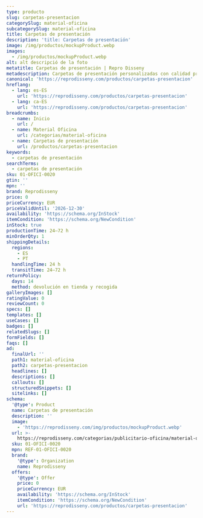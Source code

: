 ```yaml
---
type: producto
slug: carpetas-presentacion
categorySlug: material-oficina
subcategorySlug: material-oficina
title: Carpetas de presentación
description: 'title: Carpetas de presentación'
image: /img/productos/mockupProduct.webp
images:
  - /img/productos/mockupProduct.webp
alt: alt descripció de la foto
metatitle: Carpetas de presentación | Repro Disseny
metadescription: Carpetas de presentación personalizadas con calidad profesional en Cataluña.
canonical: 'https://reprodisseny.com/productos/carpetas-presentacion'
hreflang:
  - lang: es-ES
    url: 'https://reprodisseny.com/productos/carpetas-presentacion'
  - lang: ca-ES
    url: 'https://reprodisseny.com/productos/carpetas-presentacion'
breadcrumbs:
  - name: Inicio
    url: /
  - name: Material Oficina
    url: /categorias/material-oficina
  - name: Carpetas de presentación
    url: /productos/carpetas-presentacion
keywords:
  - carpetas de presentación
searchTerms:
  - carpetas de presentación
sku: 01-OFICI-0020
gtin: ''
mpn: ''
brand: Reprodisseny
price: 0
priceCurrency: EUR
priceValidUntil: '2026-12-30'
availability: 'https://schema.org/InStock'
itemCondition: 'https://schema.org/NewCondition'
inStock: true
productionTime: 24–72 h
minOrderQty: 1
shippingDetails:
  regions:
    - ES
    - PT
  handlingTime: 24 h
  transitTime: 24–72 h
returnPolicy:
  days: 14
  method: devolución en tienda y recogida
galleryImages: []
ratingValue: 0
reviewCount: 0
specs: []
templates: []
useCases: []
badges: []
relatedSlugs: []
formFields: []
faqs: []
ad:
  finalUrl: ''
  path1: material-oficina
  path2: carpetas-presentacion
  headlines: []
  descriptions: []
  callouts: []
  structuredSnippets: []
  sitelinks: []
schema:
  '@type': Product
  name: Carpetas de presentación
  description: ''
  image:
    - 'https://reprodisseny.com/img/productos/mockupProduct.webp'
  url: >-
    https://reprodisseny.com/categorias/publicitario-oficina/material-oficina/carpetas-presentacion
  sku: 01-OFICI-0020
  mpn: REF-01-OFICI-0020
  brand:
    '@type': Organization
    name: Reprodisseny
  offers:
    '@type': Offer
    price: 0
    priceCurrency: EUR
    availability: 'https://schema.org/InStock'
    itemCondition: 'https://schema.org/NewCondition'
    url: 'https://reprodisseny.com/productos/carpetas-presentacion'
---
```


